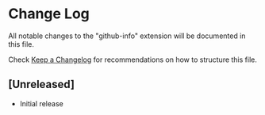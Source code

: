 # Change Log

All notable changes to the "github-info" extension will be documented in this file.

Check [Keep a Changelog](http://keepachangelog.com/) for recommendations on how to structure this file.

## [Unreleased]

- Initial release
